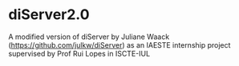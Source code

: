 # diServer2.0

A modified version of diServer by Juliane Waack (https://github.com/julkw/diServer) as an IAESTE internship project supervised by Prof Rui  Lopes in ISCTE-IUL
